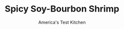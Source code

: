 ---
layout: ../../layouts/MarkdownPostLayout.astro
title: Spicy Soy-Bourbon Shrimp
author: America's Test Kitchen
pubDate: 2023-03-15
description: "A “free” secret ingredient—the shrimp shells—provides a savory backbone of flavor to this saucy, spicy shrimp supper."
image_url: https://res.cloudinary.com/hksqkdlah/image/upload/ar_1:1,c_fill,dpr_2.0,f_auto,fl_lossy.progressive.strip_profile,g_faces:auto,q_auto:low,w_344/SFS_SpicySoyBourbonShrimp_47_m1llyo
tags: ["Main Courses","Fish & Seafood","Weeknight"]
calories: 1223
protein: 32
carbohydrates: 13
fats: 
fiber: 
ingredients: ["2 pounds, extra-large shrimp (21 to 25 per pound), peeled and deveined, shells reserved","1/2 cup, water","1/4 cup, soy sauce","1/4 cup, bourbon","2 tablespoons, packed brown sugar","1 tablespoon, cornstarch","1 teaspoon, red pepper flakes","2 tablespoons, toasted sesame oil","4 , scallions, white parts minced, green parts sliced thin on bias","4 , garlic cloves, minced"]
serves: 4
time: "30 minutes"
instructions: ["Combine shrimp shells, water, soy sauce, and bourbon in bowl. Microwave until fragrant and shells are pink, about 2 minutes. Strain liquid through fine-mesh strainer set over bowl; reserve soy sauce mixture and discard solids. Whisk sugar, cornstarch, and pepper flakes into soy sauce mixture until cornstarch is dissolved.","Heat oil in 12-inch nonstick skillet over high heat until just smoking. Stir in shrimp, scallion whites, and garlic and cook until shrimp are just pink, about 3 minutes.","Add soy sauce mixture and continue to cook until sauce has thickened slightly and shrimp are cooked through, about 3 minutes longer. Off heat, stir in scallion greens. Serve."]
nutrition: ["371 mg Potassium","588 mg Phosphorus","145 mg Calcium","65 mg Magnesium","2164 mg Sodium","2 mg Zinc","9 g Fat","4 mg Niacin (B3)","3 g Monounsaturated","3 g Polyunsaturated","2 mg Vitamin C","285 mg Cholesterol","1 g Saturated","50 µg Folate (food)","7 g Sugars","17 µg Vitamin K","246 g Water","13 g Carbs","50 µg Folate equivalent (total)","32 g Protein","3 mg Vitamin E","2 µg Vitamin B12","128 µg Vitamin A","305 kcal Energy","6 g Sugars, added","1223 calories"]
notes: "Serve with white rice."
---